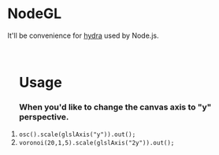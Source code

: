 # NodeGL
<p>It'll be convenience for <a href="https://hydra.ojack.xyz">hydra</a> used by Node.js.</p>
<br>
<ul><h1>Usage</h1></ul>
<ol><h3>When you'd like to change the canvas axis to "y" perspective.</h3>
  <li><code>osc().scale(glslAxis("y")).out();</code></li>
  <li><code>voronoi(20,1,5).scale(glslAxis("2y")).out();</code></li>
</ol>
